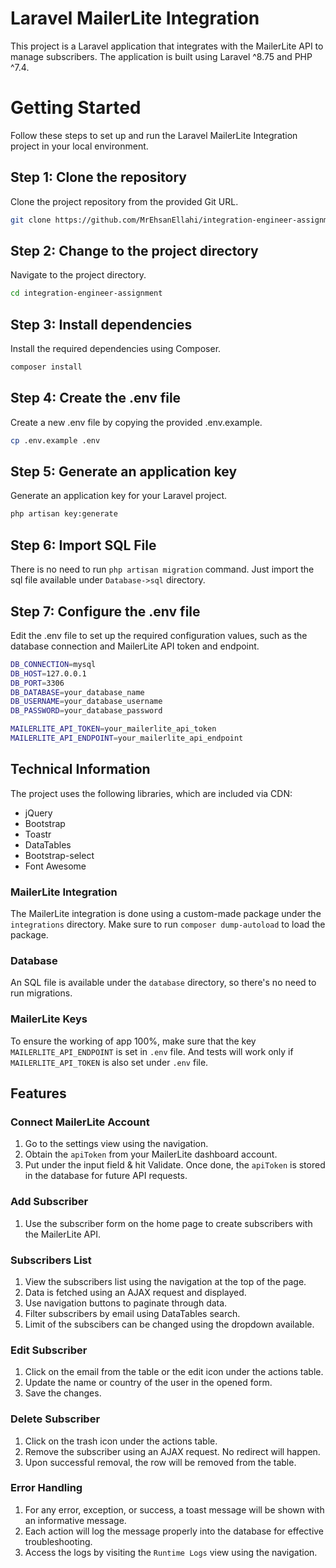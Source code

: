 # Laravel MailerLite Integration

This project is a Laravel application that integrates with the MailerLite API to manage subscribers. The application is built using Laravel ^8.75 and PHP ^7.4.

# Getting Started

Follow these steps to set up and run the Laravel MailerLite Integration project in your local environment.

## Step 1: Clone the repository

Clone the project repository from the provided Git URL.

```bash
git clone https://github.com/MrEhsanEllahi/integration-engineer-assignment.git
```
## Step 2: Change to the project directory

Navigate to the project directory.

```bash
cd integration-engineer-assignment
```

## Step 3: Install dependencies

Install the required dependencies using Composer.

```bash
composer install
```

## Step 4: Create the .env file

Create a new .env file by copying the provided .env.example.

```bash
cp .env.example .env
```

## Step 5: Generate an application key

Generate an application key for your Laravel project.

```bash
php artisan key:generate
```

## Step 6: Import SQL File

There is no need to run `php artisan migration` command. Just import the sql file available under `Database->sql` directory.

## Step 7: Configure the .env file

Edit the .env file to set up the required configuration values, such as the database connection and MailerLite API token and endpoint.

```bash
DB_CONNECTION=mysql
DB_HOST=127.0.0.1
DB_PORT=3306
DB_DATABASE=your_database_name
DB_USERNAME=your_database_username
DB_PASSWORD=your_database_password

MAILERLITE_API_TOKEN=your_mailerlite_api_token
MAILERLITE_API_ENDPOINT=your_mailerlite_api_endpoint
```
## Technical Information

The project uses the following libraries, which are included via CDN:

- jQuery
- Bootstrap
- Toastr
- DataTables
- Bootstrap-select
- Font Awesome

### MailerLite Integration

The MailerLite integration is done using a custom-made package under the `integrations` directory. Make sure to run `composer dump-autoload` to load the package.

### Database

An SQL file is available under the `database` directory, so there's no need to run migrations.

### MailerLite Keys

To ensure the working of app 100%, make sure that the key `MAILERLITE_API_ENDPOINT` is set in `.env` file. And tests will work only if `MAILERLITE_API_TOKEN` is also set under `.env` file.

## Features

### Connect MailerLite Account

1. Go to the settings view using the navigation.
2. Obtain the `apiToken` from your MailerLite dashboard account.
3. Put under the input field & hit Validate. Once done, the `apiToken` is stored in the database for future API requests.

### Add Subscriber

1. Use the subscriber form on the home page to create subscribers with the MailerLite API.

### Subscribers List

1. View the subscribers list using the navigation at the top of the page.
2. Data is fetched using an AJAX request and displayed.
3. Use navigation buttons to paginate through data.
4. Filter subscribers by email using DataTables search.
5. Limit of the subscibers can be changed using the dropdown available.

### Edit Subscriber

1. Click on the email from the table or the edit icon under the actions table.
2. Update the name or country of the user in the opened form.
3. Save the changes.

### Delete Subscriber

1. Click on the trash icon under the actions table.
2. Remove the subscriber using an AJAX request. No redirect will happen.
3. Upon successful removal, the row will be removed from the table.

### Error Handling

1. For any error, exception, or success, a toast message will be shown with an informative message.
2. Each action will log the message properly into the database for effective troubleshooting.
3. Access the logs by visiting the `Runtime Logs` view using the navigation.
